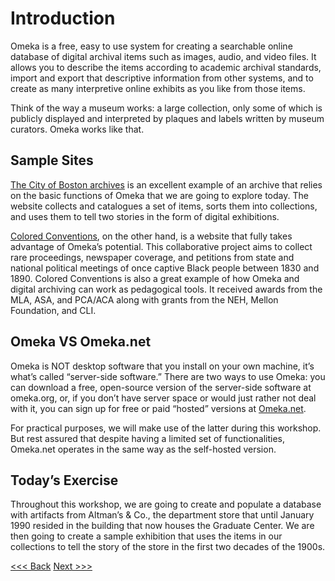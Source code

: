 # Introduction

Omeka is a free, easy to use system for creating a searchable online database of digital archival items such as images, audio, and video files. It allows you to describe the items according to academic archival standards, import and export that descriptive information from other systems, and to create as many interpretive online exhibits as you like from those items.

Think of the way a museum works: a large collection, only some of which is publicly displayed and interpreted by plaques and labels written by museum curators. Omeka works like that. 

## Sample Sites
[The City of Boston archives](https://cityofbostonarchives.omeka.net/) is an excellent example of an archive that relies on the basic functions of Omeka that we are going to explore today. The website collects and catalogues a set of items, sorts them into collections, and uses them to tell two stories in the form of digital exhibitions. 

[Colored Conventions](http://coloredconventions.org/), on the other hand, is a website that fully takes advantage of Omeka’s potential. This collaborative project aims to collect rare proceedings, newspaper coverage, and petitions from state and national political meetings of once captive Black people between 1830 and 1890. Colored Conventions is also a great example of how Omeka and digital archiving can work as pedagogical tools. It received awards from the MLA, ASA, and PCA/ACA along with grants from the NEH, Mellon Foundation, and CLI.

## Omeka VS Omeka.net
Omeka is NOT desktop software that you install on your own machine, it’s what’s called “server-side software.” There are two ways to use Omeka: you can download a free, open-source version of the server-side software at omeka.org, or, if you don’t have server space or would just rather not deal with it, you can sign up for free or paid “hosted” versions at [Omeka.net](http://omeka.net). 

For practical purposes, we will make use of the latter during this workshop. But rest assured that despite having a limited set of functionalities, Omeka.net operates in the same way as the self-hosted version.  

## Today’s Exercise
Throughout this workshop, we are going to create and populate a database with artifacts from Altman’s & Co., the department store that until January 1990 resided in the building that now houses the Graduate Center. We are then going to create a sample exhibition that uses the items in our collections to tell the story of the store in the first two decades of the 1900s.

[<<< Back](.../README.md) [Next >>>](theoreticalconcerns.md)
